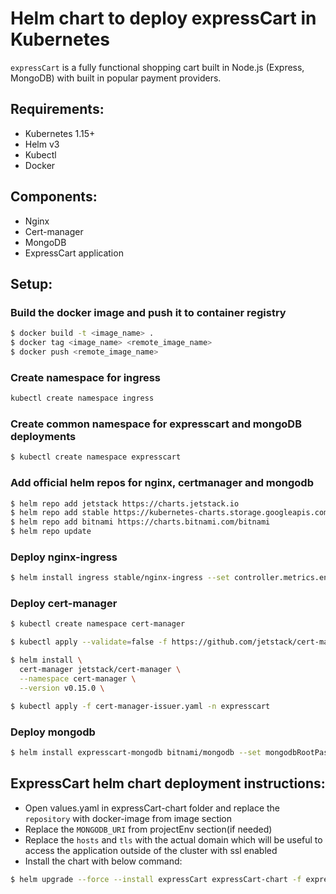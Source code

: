 # Helm chart to deploy expressCart in Kubernetes

`expressCart` is a fully functional shopping cart built in Node.js (Express, MongoDB) with built in popular payment providers.

## Requirements:
- Kubernetes 1.15+
- Helm v3
- Kubectl
- Docker

## Components:
- Nginx
- Cert-manager
- MongoDB
- ExpressCart application

## Setup:

### Build the docker image and push it to container registry
```bash
$ docker build -t <image_name> .
$ docker tag <image_name> <remote_image_name>
$ docker push <remote_image_name>
```

### Create namespace for ingress
```bash
kubectl create namespace ingress
```
### Create common namespace for expresscart and mongoDB deployments
```bash 
$ kubectl create namespace expresscart
```

### Add official helm repos for nginx, certmanager and mongodb
```bash
$ helm repo add jetstack https://charts.jetstack.io
$ helm repo add stable https://kubernetes-charts.storage.googleapis.com
$ helm repo add bitnami https://charts.bitnami.com/bitnami
$ helm repo update
```

### Deploy nginx-ingress
```bash
$ helm install ingress stable/nginx-ingress --set controller.metrics.enabled=true -n ingress
```

### Deploy cert-manager
```bash
$ kubectl create namespace cert-manager

$ kubectl apply --validate=false -f https://github.com/jetstack/cert-manager/releases/download/v0.15.0/cert-manager.crds.yaml

$ helm install \
  cert-manager jetstack/cert-manager \
  --namespace cert-manager \
  --version v0.15.0 \

$ kubectl apply -f cert-manager-issuer.yaml -n expresscart
```

### Deploy mongodb
```bash
$ helm install expresscart-mongodb bitnami/mongodb --set mongodbRootPassword=expressCart,persistence.size=15Gi -n expresscart
```

## ExpressCart helm chart deployment instructions:

- Open values.yaml in expressCart-chart folder and replace the `repository` with docker-image from image section
- Replace the `MONGODB_URI` from projectEnv section(if needed)
- Replace the `hosts` and `tls` with the actual domain which will be useful to access the application outside of the cluster with ssl enabled
- Install the chart with below command:

```bash
$ helm upgrade --force --install expressCart expressCart-chart -f expressCart-chart/values.yaml -n expresscart
```